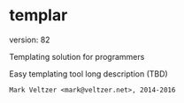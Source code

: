 templar
=======

version: 82

Templating solution for programmers

Easy templating tool long description (TBD)

	Mark Veltzer <mark@veltzer.net>, 2014-2016
